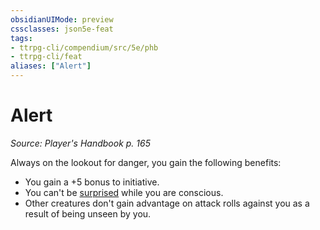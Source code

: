 ```yaml
---
obsidianUIMode: preview
cssclasses: json5e-feat
tags:
- ttrpg-cli/compendium/src/5e/phb
- ttrpg-cli/feat
aliases: ["Alert"]
---
```

# Alert
*Source: Player's Handbook p. 165*  

Always on the lookout for danger, you gain the following benefits:

- You gain a +5 bonus to initiative.  
- You can't be [surprised](3-Mechanics/CLI/rules/conditions.md#Surprised) while you are conscious.  
- Other creatures don't gain advantage on attack rolls against you as a result of being unseen by you.